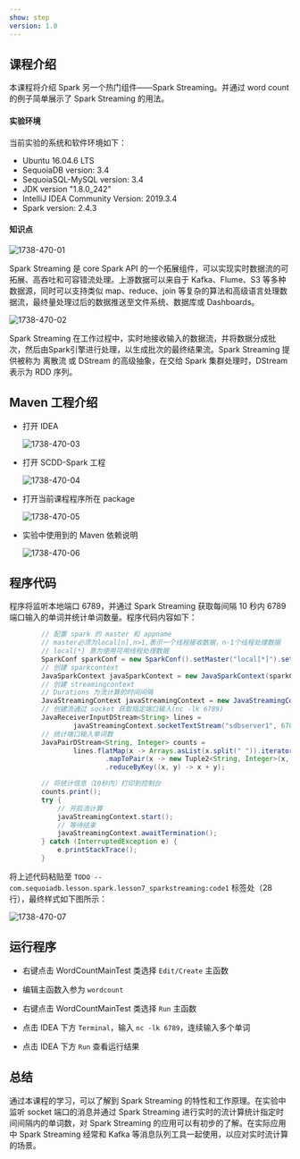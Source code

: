 ```yaml
---
show: step
version: 1.0 
---
```


## 课程介绍

本课程将介绍 Spark 另一个热门组件——Spark Streaming。并通过 word count 的例子简单展示了 Spark Streaming 的用法。

#### 实验环境

当前实验的系统和软件环境如下：

* Ubuntu 16.04.6 LTS
* SequoiaDB version: 3.4
* SequoiaSQL-MySQL version: 3.4
* JDK version "1.8.0_242"
* IntelliJ IDEA Community Version: 2019.3.4
* Spark version: 2.4.3

#### 知识点

![1738-470-01](C:\Users\14620\Desktop\Spark开发课程\图片\lesson7\1738-470-01.png)

Spark  Streaming 是 core Spark API 的一个拓展组件，可以实现实时数据流的可拓展、高吞吐和可容错流处理。上游数据可以来自于 Kafka、Flume、S3 等多种数据源，同时可以支持类似 map、reduce、join 等复杂的算法和高级语言处理数据流，最终量处理过后的数据推送至文件系统、数据库或 Dashboards。

![1738-470-02](C:\Users\14620\Desktop\Spark开发课程\图片\lesson7\1738-470-02.png)

Spark Streaming 在工作过程中，实时地接收输入的数据流，并将数据分成批次，然后由Spark引擎进行处理，以生成批次的最终结果流。Spark Streaming 提供被称为 离散流 或 DStream 的高级抽象，在交给 Spark 集群处理时，DStream 表示为 RDD 序列。

## Maven 工程介绍

* 打开 IDEA

  ![1738-470-03](C:\Users\14620\Desktop\Spark开发课程\图片\lesson7\1738-470-03.png)

* 打开 SCDD-Spark 工程

  ![1738-470-04](C:\Users\14620\Desktop\Spark开发课程\图片\lesson7\1738-470-04.png)

* 打开当前课程程序所在 package

  ![1738-470-05](C:\Users\14620\Desktop\Spark开发课程\图片\lesson7\1738-470-05.png)

* 实验中使用到的 Maven 依赖说明

  ![1738-470-06](C:\Users\14620\Desktop\Spark开发课程\图片\lesson7\1738-470-06.png)

  

## 程序代码

  程序将监听本地端口 6789，并通过 Spark Streaming 获取每间隔 10 秒内 6789 端口输入的单词并统计单词数量。程序代码内容如下：

  ```java
          // 配置 spark 的 master 和 appname
          // master必须为local[n],n>1,表示一个线程接收数据，n-1个线程处理数据
          // local[*] 意为使用可用线程处理数据
          SparkConf sparkConf = new SparkConf().setMaster("local[*]").setAppName("streaming word count");
          // 创建 sparkcontext
          JavaSparkContext javaSparkContext = new JavaSparkContext(sparkConf);
          // 创建 streamingcontext
          // Durations 为流计算的时间间隔
          JavaStreamingContext javaStreamingContext = new JavaStreamingContext(javaSparkContext, Durations.seconds(10));
          // 创建流通过 socket 获取指定端口输入(nc -lk 6789)
          JavaReceiverInputDStream<String> lines =
                  javaStreamingContext.socketTextStream("sdbserver1", 6789);
          // 统计端口输入单词数
          JavaPairDStream<String, Integer> counts =
                  lines.flatMap(x -> Arrays.asList(x.split(" ")).iterator())
                          .mapToPair(x -> new Tuple2<String, Integer>(x, 1))
                          .reduceByKey((x, y) -> x + y);
  
          // 将统计信息（10秒内）打印到控制台
          counts.print();
          try {
              // 开启流计算
              javaStreamingContext.start();
              // 等待结束
              javaStreamingContext.awaitTermination();
          } catch (InterruptedException e) {
              e.printStackTrace();
          }
  ```

  将上述代码粘贴至 `TODO -- com.sequoiadb.lesson.spark.lesson7_sparkstreaming:code1` 标签处（28 行），最终样式如下图所示：

  ![1738-470-07](C:\Users\14620\Desktop\Spark开发课程\图片\lesson7\1738-470-07.png)

## 运行程序

* 右键点击 WordCountMainTest 类选择 `Edit/Create` 主函数

  

* 编辑主函数入参为 `wordcount`

  

* 右键点击 WordCountMainTest 类选择 `Run` 主函数

  

* 点击 IDEA 下方 `Terminal`，输入 `nc -lk 6789`，连续输入多个单词

  

* 点击 IDEA 下方 `Run` 查看运行结果

## 总结

通过本课程的学习，可以了解到 Spark Streaming 的特性和工作原理。在实验中监听 socket 端口的消息并通过 Spark Streaming 进行实时的流计算统计指定时间间隔内的单词数，对 Spark Streaming 的应用可以有初步的了解。在实际应用中 Spark Streaming 经常和 Kafka 等消息队列工具一起使用，以应对实时流计算的场景。
